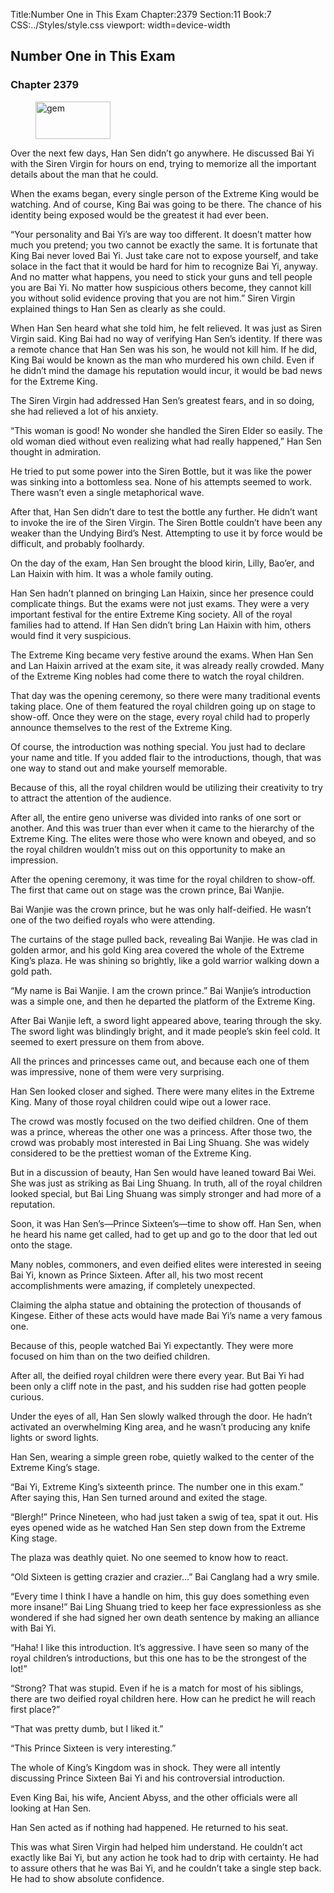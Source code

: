 Title:Number One in This Exam 
Chapter:2379 
Section:11 
Book:7 
CSS:../Styles/style.css 
viewport: width=device-width
  
## Number One in This Exam
### Chapter 2379 
<figure>
	<img src="../Images/gem.gif" alt="gem" id="gem" width="120" height="60" />
</figure>
  

  
  Over the next few days, Han Sen didn’t go anywhere. He discussed Bai Yi with the Siren Virgin for hours on end, trying to memorize all the important details about the man that he could.

When the exams began, every single person of the Extreme King would be watching. And of course, King Bai was going to be there. The chance of his identity being exposed would be the greatest it had ever been.

“Your personality and Bai Yi’s are way too different. It doesn’t matter how much you pretend; you two cannot be exactly the same. It is fortunate that King Bai never loved Bai Yi. Just take care not to expose yourself, and take solace in the fact that it would be hard for him to recognize Bai Yi, anyway. And no matter what happens, you need to stick your guns and tell people you are Bai Yi. No matter how suspicious others become, they cannot kill you without solid evidence proving that you are not him.” Siren Virgin explained things to Han Sen as clearly as she could.

When Han Sen heard what she told him, he felt relieved. It was just as Siren Virgin said. King Bai had no way of verifying Han Sen’s identity. If there was a remote chance that Han Sen was his son, he would not kill him. If he did, King Bai would be known as the man who murdered his own child. Even if he didn’t mind the damage his reputation would incur, it would be bad news for the Extreme King.

The Siren Virgin had addressed Han Sen’s greatest fears, and in so doing, she had relieved a lot of his anxiety.

“This woman is good! No wonder she handled the Siren Elder so easily. The old woman died without even realizing what had really happened,” Han Sen thought in admiration.

He tried to put some power into the Siren Bottle, but it was like the power was sinking into a bottomless sea. None of his attempts seemed to work. There wasn’t even a single metaphorical wave.

After that, Han Sen didn’t dare to test the bottle any further. He didn’t want to invoke the ire of the Siren Virgin. The Siren Bottle couldn’t have been any weaker than the Undying Bird’s Nest. Attempting to use it by force would be difficult, and probably foolhardy.

On the day of the exam, Han Sen brought the blood kirin, Lilly, Bao’er, and Lan Haixin with him. It was a whole family outing.

Han Sen hadn’t planned on bringing Lan Haixin, since her presence could complicate things. But the exams were not just exams. They were a very important festival for the entire Extreme King society. All of the royal families had to attend. If Han Sen didn’t bring Lan Haixin with him, others would find it very suspicious.

The Extreme King became very festive around the exams. When Han Sen and Lan Haixin arrived at the exam site, it was already really crowded. Many of the Extreme King nobles had come there to watch the royal children.

That day was the opening ceremony, so there were many traditional events taking place. One of them featured the royal children going up on stage to show-off. Once they were on the stage, every royal child had to properly announce themselves to the rest of the Extreme King.

Of course, the introduction was nothing special. You just had to declare your name and title. If you added flair to the introductions, though, that was one way to stand out and make yourself memorable.

Because of this, all the royal children would be utilizing their creativity to try to attract the attention of the audience.

After all, the entire geno universe was divided into ranks of one sort or another. And this was truer than ever when it came to the hierarchy of the Extreme King. The elites were those who were known and obeyed, and so the royal children wouldn’t miss out on this opportunity to make an impression.

After the opening ceremony, it was time for the royal children to show-off. The first that came out on stage was the crown prince, Bai Wanjie.

Bai Wanjie was the crown prince, but he was only half-deified. He wasn’t one of the two deified royals who were attending.

The curtains of the stage pulled back, revealing Bai Wanjie. He was clad in golden armor, and his gold King area covered the whole of the Extreme King’s plaza. He was shining so brightly, like a gold warrior walking down a gold path.

“My name is Bai Wanjie. I am the crown prince.” Bai Wanjie’s introduction was a simple one, and then he departed the platform of the Extreme King.

After Bai Wanjie left, a sword light appeared above, tearing through the sky. The sword light was blindingly bright, and it made people’s skin feel cold. It seemed to exert pressure on them from above.

All the princes and princesses came out, and because each one of them was impressive, none of them were very surprising.

Han Sen looked closer and sighed. There were many elites in the Extreme King. Many of those royal children could wipe out a lower race.

The crowd was mostly focused on the two deified children. One of them was a prince, whereas the other one was a princess. After those two, the crowd was probably most interested in Bai Ling Shuang. She was widely considered to be the prettiest woman of the Extreme King.

But in a discussion of beauty, Han Sen would have leaned toward Bai Wei. She was just as striking as Bai Ling Shuang. In truth, all of the royal children looked special, but Bai Ling Shuang was simply stronger and had more of a reputation.

Soon, it was Han Sen’s—Prince Sixteen’s—time to show off. Han Sen, when he heard his name get called, had to get up and go to the door that led out onto the stage.

Many nobles, commoners, and even deified elites were interested in seeing Bai Yi, known as Prince Sixteen. After all, his two most recent accomplishments were amazing, if completely unexpected.

Claiming the alpha statue and obtaining the protection of thousands of Kingese. Either of these acts would have made Bai Yi’s name a very famous one.

Because of this, people watched Bai Yi expectantly. They were more focused on him than on the two deified children.

After all, the deified royal children were there every year. But Bai Yi had been only a cliff note in the past, and his sudden rise had gotten people curious.

Under the eyes of all, Han Sen slowly walked through the door. He hadn’t activated an overwhelming King area, and he wasn’t producing any knife lights or sword lights.

Han Sen, wearing a simple green robe, quietly walked to the center of the Extreme King’s stage.

“Bai Yi, Extreme King’s sixteenth prince. The number one in this exam.” After saying this, Han Sen turned around and exited the stage.

“Blergh!” Prince Nineteen, who had just taken a swig of tea, spat it out. His eyes opened wide as he watched Han Sen step down from the Extreme King stage.

The plaza was deathly quiet. No one seemed to know how to react.

“Old Sixteen is getting crazier and crazier…” Bai Canglang had a wry smile.

“Every time I think I have a handle on him, this guy does something even more insane!” Bai Ling Shuang tried to keep her face expressionless as she wondered if she had signed her own death sentence by making an alliance with Bai Yi.

“Haha! I like this introduction. It’s aggressive. I have seen so many of the royal children’s introductions, but this one has to be the strongest of the lot!”

“Strong? That was stupid. Even if he is a match for most of his siblings, there are two deified royal children here. How can he predict he will reach first place?”

“That was pretty dumb, but I liked it.”

“This Prince Sixteen is very interesting.”

The whole of King’s Kingdom was in shock. They were all intently discussing Prince Sixteen Bai Yi and his controversial introduction.

Even King Bai, his wife, Ancient Abyss, and the other officials were all looking at Han Sen.

Han Sen acted as if nothing had happened. He returned to his seat.

This was what Siren Virgin had helped him understand. He couldn’t act exactly like Bai Yi, but any action he took had to drip with certainty. He had to assure others that he was Bai Yi, and he couldn’t take a single step back. He had to show absolute confidence.
